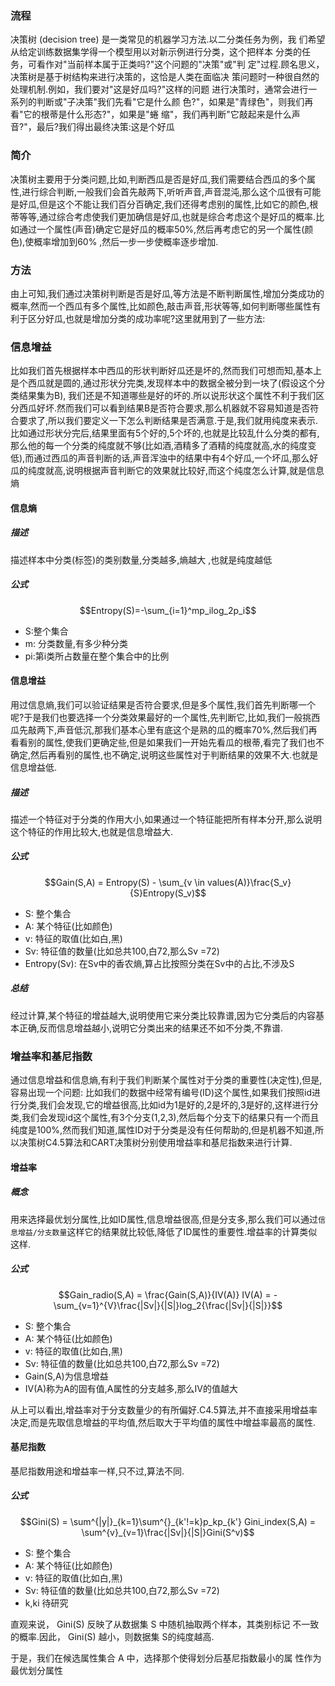 ### 流程
决策树 (decision tree) 是一类常见的机器学习方法.以二分类任务为例，我 们希望从给定训练数据集学得一个模型用以对新示例进行分类，这个把样本 分类的任务，可看作对"当前样本属于正类吗?"这个问题的"决策"或"判 定"过程.顾名思义，决策树是基于树结构来进行决策的，这恰是人类在面临决 策问题时一种很自然的处理机制.例如，我们要对"这是好瓜吗?"这样的问题 进行决策时，通常会进行一系列的判断或"子决策"我们先看"它是什么颜 色?"，如果是"青绿色"，则我们再看"它的根蒂是什么形态?"，如果是"蜷 缩"，我们再判断"它敲起来是什么声音?"，最后?我们得出最终决策:这是个好瓜
### 简介
决策树主要用于分类问题,比如,判断西瓜是否是好瓜,我们需要结合西瓜的多个属性,进行综合判断,一般我们会首先敲两下,听听声音,声音混沌,那么这个瓜很有可能是好瓜,但是这个不能让我们百分百确定,我们还得考虑别的属性,比如它的颜色,根蒂等等,通过综合考虑使我们更加确信是好瓜,也就是综合考虑这个是好瓜的概率.比如通过一个属性(声音)确定它是好瓜的概率50%,然后再考虑它的另一个属性(颜色),使概率增加到60% ,然后一步一步使概率逐步增加.
### 方法
由上可知,我们通过决策树判断是否是好瓜,等方法是不断判断属性,增加分类成功的概率,然而一个西瓜有多个属性,比如颜色,敲击声音,形状等等,如何判断哪些属性有利于区分好瓜,也就是增加分类的成功率呢?这里就用到了一些方法:
### 信息增益
比如我们首先根据样本中西瓜的形状判断好瓜还是坏的,然而我们可想而知,基本上是个西瓜就是圆的,通过形状分完类,发现样本中的数据全被分到一块了(假设这个分类结果集为B), 我们还是不知道哪些是好的坏的.所以说形状这个属性不利于我们区分西瓜好坏.然而我们可以看到结果B是否符合要求,那么机器就不容易知道是否符合要求了,所以我们要定义一下怎么判断结果是否满意.于是,我们就用纯度来表示.比如通过形状分完后,结果里面有5个好的,5个坏的,也就是比较乱什么分类的都有,那么他的每一个分类的纯度就不够(比如酒,酒精多了酒精的纯度就高,水的纯度变低),而通过西瓜的声音判断的话,声音浑浊中的结果中有4个好瓜,一个坏瓜,那么好瓜的纯度就高,说明根据声音判断它的效果就比较好,而这个纯度怎么计算,就是信息熵
#### 信息熵
##### 描述
描述样本中分类(标签)的类别数量,分类越多,熵越大
,也就是纯度越低
##### 公式
```math
Entropy(S)=-\sum_{i=1}^mp_ilog_2p_i
```
* S:整个集合
* m: 分类数量,有多少种分类
* pi:第i类所占数量在整个集合中的比例
#### 信息增益
用过信息熵,我们可以验证结果是否符合要求,但是多个属性,我们首先判断哪一个呢?于是我们也要选择一个分类效果最好的一个属性,先判断它,比如,我们一般挑西瓜先敲两下,声音低沉,那我们基本心里有底这个是熟的瓜的概率70%,然后我们再看看别的属性,使我们更确定些,但是如果我们一开始先看瓜的根蒂,看完了我们也不确定,然后再看别的属性,也不确定,说明这些属性对于判断结果的效果不大.也就是信息增益低.
##### 描述
描述一个特征对于分类的作用大小,如果通过一个特征能把所有样本分开,那么说明这个特征的作用比较大,也就是信息增益大.
##### 公式
```math
Gain(S,A) = Entropy(S) - \sum_{v \in values(A)}\frac{S_v}{S}Entropy(S_v)
```
* S: 整个集合
* A: 某个特征(比如颜色)
* v: 特征的取值(比如白,黑)
* Sv: 特征值的数量(比如总共100,白72,那么Sv =72)
* Entropy(Sv): 在Sv中的香农熵,算占比按照分类在Sv中的占比,不涉及S
##### 总结
经过计算,某个特征的增益越大,说明使用它来分类比较靠谱,因为它分类后的内容基本正确,反而信息增益越小,说明它分类出来的结果还不如不分类,不靠谱.
### 增益率和基尼指数
通过信息增益和信息熵,有利于我们判断某个属性对于分类的重要性(决定性),但是,容易出现一个问题: 比如我们的数据中经常有编号(ID)这个属性,如果我们按照id进行分类,我们会发现,它的增益很高,比如id为1是好的,2是坏的,3是好的,这样进行分类,我们会发现id这个属性,有3个分支(1,2,3),然后每个分支下的结果只有一个而且纯度是100%,然而我们知道,属性ID对于分类是没有任何帮助的,但是机器不知道,所以决策树C4.5算法和CART决策树分别使用增益率和基尼指数来进行计算.
#### 增益率
##### 概念
用来选择最优划分属性,比如ID属性,信息增益很高,但是分支多,那么我们可以通过`信息增益/分支数量`这样它的结果就比较低,降低了ID属性的重要性.增益率的计算类似这样.
##### 公式
```math
Gain_radio(S,A) = \frac{Gain(S,A)}{IV(A)}

IV(A) = -\sum_{v=1}^{V}\frac{|Sv|}{|S|}log_2{\frac{|Sv|}{|S|}}
```
* S: 整个集合
* A: 某个特征(比如颜色)
* v: 特征的取值(比如白,黑)
* Sv: 特征值的数量(比如总共100,白72,那么Sv =72)
* Gain(S,A)为信息增益
* IV(A)称为A的固有值,A属性的分支越多,那么IV的值越大

从上可以看出,增益率对于分支数量少的有所偏好.C4.5算法,并不直接采用增益率决定,而是先取信息增益的平均值,然后取大于平均值的属性中增益率最高的属性.

#### 基尼指数
基尼指数用途和增益率一样,只不过,算法不同.
##### 公式
```math
Gini(S) = \sum^{|y|}_{k=1}\sum^{}_{k'!=k}p_kp_{k'}    

Gini_index(S,A) = \sum^{v}_{v=1}\frac{|Sv|}{|S|}Gini(S^v)
```
* S: 整个集合
* A: 某个特征(比如颜色)
* v: 特征的取值(比如白,黑)
* Sv: 特征值的数量(比如总共100,白72,那么Sv =72)
* k,ki 待研究

直观来说， Gini(S) 反映了从数据集 S 中随机抽取两个样本，其类别标记 不一致的概率.因此， Gini(S) 越小，则数据集 S的纯度越高.

于是，我们在候选属性集合 A 中，选择那个使得划分后基尼指数最小的属
性作为最优划分属性


